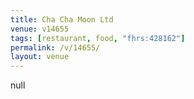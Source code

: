 ```yaml
---
title: Cha Cha Moon Ltd
venue: v14655
tags: [restaurant, food, "fhrs:428162"]
permalink: /v/14655/
layout: venue
---
```

null